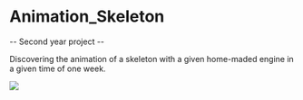 # Animation_Skeleton

-- Second year project -- 

Discovering the animation of a skeleton with a given home-maded engine in a given time of one week.

![](https://media.giphy.com/media/12xDytOHO4fKcW8koU/giphy.gif)
